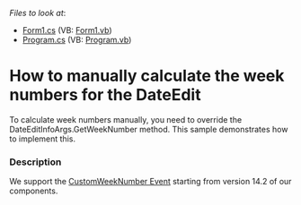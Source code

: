 <!-- default file list -->
*Files to look at*:

* [Form1.cs](./CS/Q234787/Form1.cs) (VB: [Form1.vb](./VB/Q234787/Form1.vb))
* [Program.cs](./CS/Q234787/Program.cs) (VB: [Program.vb](./VB/Q234787/Program.vb))
<!-- default file list end -->
# How to manually calculate the week numbers for the DateEdit


<p>To calculate week numbers manually, you need to override the DateEditInfoArgs.GetWeekNumber method. This sample demonstrates how to implement this.</p>


<h3>Description</h3>

We support the&nbsp;<a href="https://documentation.devexpress.com/WindowsForms/DevExpressXtraEditorsRepositoryRepositoryItemDateEdit_CustomWeekNumbertopic.aspx">CustomWeekNumber Event</a>&nbsp;starting from version 14.2 of our components.

<br/>


